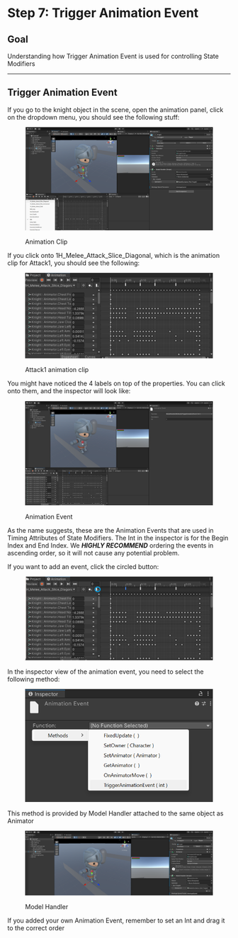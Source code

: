 # Step 7: Trigger Animation Event

## Goal

Understanding how Trigger Animation Event is used for controlling State Modifiers

***

## Trigger Animation Event

If you go to the knight object in the scene, open the animation panel, click on the dropdown menu, you should see the following stuff:

<figure><img src="../.gitbook/assets/image (45).png" alt=""><figcaption><p>Animation Clip</p></figcaption></figure>

If you click onto 1H\_Melee\_Attack\_Slice\_Diagonal, which is the animation clip for Attack1, you should see the following:

<figure><img src="../.gitbook/assets/image (46).png" alt=""><figcaption><p>Attack1 animation clip</p></figcaption></figure>

You might have noticed the 4 labels on top of the properties. You can click onto them, and the inspector will look like:

<figure><img src="../.gitbook/assets/image (47).png" alt=""><figcaption><p>Animation Event</p></figcaption></figure>

As the name suggests, these are the Animation Events that are used in Timing Attributes of State Modifiers. The Int in the inspector is for the Begin Index and End Index. We _**HIGHLY RECOMMEND**_ ordering the events in ascending order, so it will not cause any potential problem.

If you want to add an event, click the circled button:

<figure><img src="../.gitbook/assets/image (48).png" alt=""><figcaption></figcaption></figure>

In the inspector view of the animation event, you need to select the following method:

<figure><img src="../.gitbook/assets/image (49).png" alt=""><figcaption></figcaption></figure>

This method is provided by Model Handler attached to the same object as Animator

<figure><img src="../.gitbook/assets/image (50).png" alt=""><figcaption><p>Model Handler</p></figcaption></figure>

If you added your own Animation Event, remember to set an Int and drag it to the correct order
